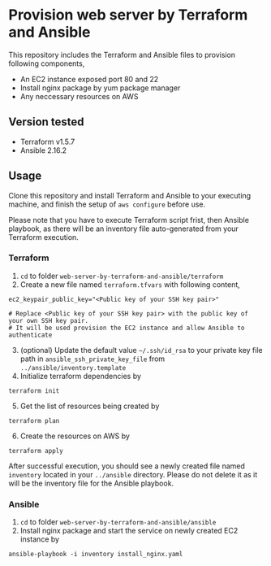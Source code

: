 # Provision web server by Terraform and Ansible
This repository includes the Terraform and Ansible files to provision following components,
- An EC2 instance exposed port 80 and 22
- Install nginx package by yum package manager
- Any neccessary resources on AWS

## Version tested
- Terraform v1.5.7
- Ansible 2.16.2

## Usage
Clone this repository and install Terraform and Ansible to your executing machine, and finish the setup of `aws configure` before use.

Please note that you have to execute Terraform script frist, then Ansible playbook, as there will be an inventory file auto-generated from your Terraform execution.

### Terraform
1. `cd` to folder `web-server-by-terraform-and-ansible/terraform`
2. Create a new file named `terraform.tfvars` with following content,
```
ec2_keypair_public_key="<Public key of your SSH key pair>"

# Replace <Public key of your SSH key pair> with the public key of your own SSH key pair.
# It will be used provision the EC2 instance and allow Ansible to authenticate
```
3. (optional) Update the default value `~/.ssh/id_rsa` to your private key file path in `ansible_ssh_private_key_file` from `../ansible/inventory.template` 
4. Initialize terraform dependencies by
```
terraform init
```
5. Get the list of resources being created by
```
terraform plan
```
6. Create the resources on AWS by
```
terraform apply
```
After successful execution, you should see a newly created file named `inventory` located in your `../ansible` directory. Please do not delete it as it will be the inventory file for the Ansible playbook.

### Ansible
1. `cd` to folder `web-server-by-terraform-and-ansible/ansible`
2. Install nginx package and start the service on newly created EC2 instance by
```
ansible-playbook -i inventory install_nginx.yaml
```
